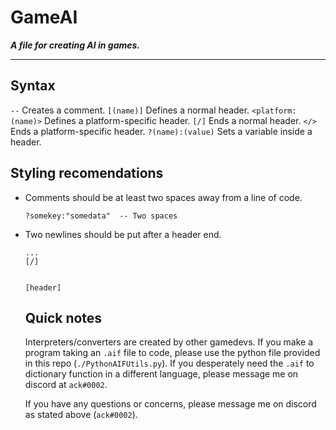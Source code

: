 # GameAI
***A file for creating AI in games.***

---

## Syntax
`--` Creates a comment.
`[(name)]` Defines a normal header.
`<platform:(name)>` Defines a platform-specific header.
`[/]` Ends a normal header.
`</>` Ends a platform-specific header.
`?(name):(value)` Sets a variable inside a header.

## Styling recomendations
- Comments should be at least two spaces away from a line of code.

  ```
  ?somekey:"somedata"  -- Two spaces
  ```
- Two newlines should be put after a header end.  
  ```
  ...
  [/]
  
  
  [header]
  ```
  
  ## Quick notes
  Interpreters/converters are created by other gamedevs. If you make a program taking an `.aif` file to code, please use the python file provided in this repo (`./PythonAIFUtils.py`). If you desperately need the `.aif` to dictionary function in a different language, please message me on discord at `ack#0002`.
  
  If you have any questions or concerns, please message me on discord as stated above (`ack#0002`).
